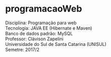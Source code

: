 # programacaoWeb
Disciplina: Programação para web<br>
Tecnologia: JAVA EE (Hibernate e Maven)<br>
Banco de dados padrão: MySQL<br>
Professor: Clávison Zapelini<br>
Universidade do Sul de Santa Catarina (UNISUL)<br>
Semetre: 2017/2
